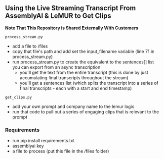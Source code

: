## Using the Live Streaming Transcript From AssemblyAI & LeMUR to Get Clips

**Note That This Repository is Shared Externally With Customers**

```process_stream.py```
- add a file to /files
- copy that file's path and add set the input_filename variable (line 71 in process_stream.py) 
- run process_stream.py to create the equivalent to the sentences[] list you can export from an async transcription
    - you'll get the text from the entire transcript (this is done by just accumulating final transcripts throughout the stream)
    - you'll get a sentences list (which splits the transcript into a series of final transcripts - each with a start and end timestamp)

```get_clips.py``` 
- add your own prompt and company name to the lemur logic
- run that code to pull out a series of engaging clips that is relevant to the prompt

### Requirements
- run pip install requirements.txt
- assemblyai key
- a file to process (put this file in the /files folder)

